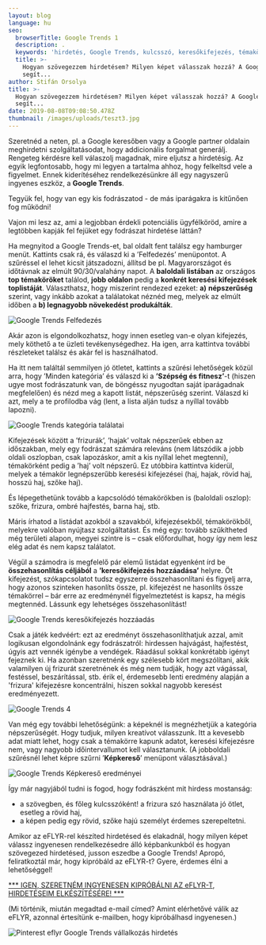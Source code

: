 ```yaml
---
layout: blog
language: hu
seo:
  browserTitle: Google Trends 1
  description: .
  keywords: 'hirdetés, Google Trends, kulcsszó, keresőkifejezés, témakörök'
  title: >-
    Hogyan szövegezzem hirdetésem? Milyen képet válasszak hozzá? A Google Trends
    segít...
author: Stifán Orsolya
title: >-
  Hogyan szövegezzem hirdetésem? Milyen képet válasszak hozzá? A Google Trends
  segít...
date: 2019-08-08T09:08:50.478Z
thumbnail: /images/uploads/teszt3.jpg
---
```

Szeretnéd a neten, pl. a Google keresőben vagy a Google partner oldalain meghirdetni szolgáltatásodat, hogy addicionális forgalmat generálj. Rengeteg kérdésre kell válaszolj magadnak, mire eljutsz a hirdetésig. Az egyik legfontosabb, hogy mi legyen a tartalma ahhoz, hogy felkeltsd vele a figyelmet. Ennek kiderítéséhez rendelkezésünkre áll egy nagyszerű ingyenes eszköz, a **Google Trends**.

Tegyük fel, hogy van egy kis fodrászatod - de más iparágakra is kitűnően fog működni! 

Vajon mi lesz az, ami a legjobban érdekli potenciális ügyfélköröd, amire a legtöbben kapják fel fejüket egy fodrászat hirdetése láttán?

Ha megnyitod a Google Trends-et, bal oldalt fent találsz egy hamburger menüt. Kattints csak rá, és válaszd ki a ’Felfedezés’ menüpontot. A szűréssel el lehet kicsit játszadozni, állítsd be pl. Magyarországot és időtávnak az elmúlt 90/30/valahány napot. A **baloldali listában** az országos **top témaköröket** találod, **jobb oldalon** pedig a **konkrét keresési kifejezések toplistáját**. Választhatsz, hogy miszerint rendezed ezeket: **a)** **népszerűség** szerint, vagy inkább azokat a találatokat néznéd meg, melyek az elmúlt időben a **b) legnagyobb növekedést produkálták**. 

![Google Trends Felfedezés](/images/uploads/google-trends_1.jpg "Google Trends Felfedezés")

Akár azon is elgondolkozhatsz, hogy innen esetleg van-e olyan kifejezés, mely köthető a te üzleti tevékenységedhez. Ha igen, arra kattintva további részleteket találsz és akár fel is használhatod.

Ha itt nem találtál semmilyen jó ötletet, kattints a szűrési lehetőségek közül arra, hogy ’Minden kategória’ és válaszd ki a **’Szépség és fitnesz’**-t (hiszen ugye most fodrászatunk van, de böngéssz nyugodtan saját iparágadnak megfelelően) és nézd meg a kapott listát, népszerűség szerint. Válaszd ki azt, mely a te profilodba vág (lent, a lista alján tudsz a nyíllal tovább lapozni). 

![Google Trends kategória találatai](/images/uploads/google-trends_2.png "Google Trends kategória találatai")

Kifejezések között a ’frizurák’, ’hajak’ voltak népszerűek ebben az időszakban, mely egy fodrászat számára releváns (nem látszódik a jobb oldali oszlopban, csak lapozáskor, amit a kis nyíllal lehet megtenni), témakörként pedig a ’haj’ volt népszerű. Ez utóbbira kattintva kiderül, melyek a témakör legnépszerűbb keresési kifejezései (haj, hajak, rövid haj, hosszú haj, szőke haj).

És lépegethetünk tovább a kapcsolódó témakörökben is (baloldali oszlop): szőke, frizura, ombré hajfestés, barna haj, stb.

Máris írhatod a listádat azokból a szavakból, kifejezésekből, témakörökből, melyekre valóban nyújtasz szolgáltatást. És még egy: tovább szűkítheted még területi alapon, megyei szintre is – csak előfordulhat, hogy így nem lesz elég adat és nem kapsz találatot. 

Végül a számodra is megfelelő pár elemű listádat egyenként írd be **összehasonlítás céljából** a **’keresőkifejezés hozzáadása’** helyre. Öt kifejezést, szókapcsolatot tudsz egyszerre összehasonlítani és figyelj arra, hogy azonos szinteken hasonlíts össze, pl. kifejezést ne hasonlíts össze témakörrel – bár erre az eredménynél figyelmeztetést is kapsz, ha mégis megtennéd. Lássunk egy lehetséges összehasonlítást!

![Google Trends keresőkifejezés hozzáadás](/images/uploads/google-trends_3.png "Google Trends keresőkifejezés hozzáadás")

Csak a játék kedvéért: ezt az eredményt összehasonlíthatjuk azzal, amit logikusan elgondolnánk egy fodrászatról: hirdessen hajvágást, hajfestést, úgyis azt vennék igénybe a vendégek. Ráadásul sokkal konkrétabb igényt fejeznek ki. Ha azonban szeretnénk egy szélesebb kört megszólítani, akik valamilyen új frizurát szeretnének és még nem tudják, hogy azt vágással, festéssel, beszárítással, stb. érik el, érdemesebb lenti eredmény alapján a 'frizura' kifejezésre koncentrálni, hiszen sokkal nagyobb keresést eredményezett.

![Google Trends 4](/images/uploads/google-trends_4.png)

Van még egy további lehetőségünk: a képeknél is megnézhetjük a kategória népszerűségét. Hogy tudjuk, milyen kreatívot válasszunk. Itt a kevesebb adat miatt lehet, hogy csak a témakörre kapunk adatot, keresési kifejezésre nem, vagy nagyobb időintervallumot kell választanunk. (A jobboldali szűrésnél lehet képre szűrni ’**Képkereső**’ menüpont választásával.)

![Google Trends Képkereső eredményei](/images/uploads/google-trends_5.png "Google Trends Képkereső eredményei")

Így már nagyjából tudni is fogod, hogy fodrászként mit hirdess mostanság: 

* a szövegben, és főleg kulcsszóként! a frizura szó használata jó ötlet, esetleg a rövid haj, 
* a képen pedig egy rövid, szőke hajú személyt érdemes szerepeltetni. 

Amikor az eFLYR-rel készíted hirdetésed és elakadnál, hogy milyen képet válassz ingyenesen rendelkezésedre álló képbankunkból és hogyan szövegezed hirdetésed, jusson eszedbe a Google Trends! Apropó, feliratkoztál már, hogy kipróbáld az eFLYR-t? Gyere, érdemes élni a lehetőséggel!

[\*\*\* IGEN, SZERETNÉM INGYENESEN KIPRÓBÁLNI AZ eFLYR-T, HIRDETÉSEIM ELKÉSZÍTÉSÉRE! \*\*\*](https://landing.eflyr.hu)

(Mi történik, miután megadtad e-mail címed? Amint elérhetővé válik az eFLYR, azonnal értesítünk e-mailben, hogy kipróbálhasd ingyenesen.)

![Pinterest eflyr Google Trends vállalkozás hirdetés](/images/uploads/14_google-trends.jpg "Pinterest eflyr Google Trends vállalkozás hirdetés")
